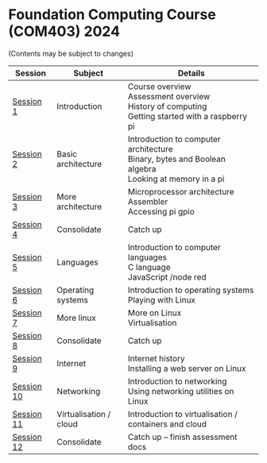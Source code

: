 
# Foundation Computing Course (COM403) 2024
(Contents may be subject to changes)

|Session      |Subject  |Details|
| -------- | ------- | ------|
| [Session 1](../main/session1) |Introduction|Course overview<br>Assessment overview<br>History of computing<br>Getting started with a raspberry pi|
| [Session 2](../main/session2)|Basic architecture|Introduction to computer architecture<br>Binary, bytes and Boolean algebra<br>Looking at memory in a pi|
| [Session 3](../main/session3)|More architecture|Microprocessor architecture<br>Assembler<br>Accessing pi gpio|
| [Session 4](../main/session4)|Consolidate|Catch up|
| [Session 5](../main/session5)|Languages|Introduction to computer languages<br>C language<br>JavaScript /node red|
| [Session 6](../main/session6)|Operating systems|Introduction to operating systems<br>Playing with Linux|
| [Session 7](../main/session7)|More linux|More on Linux<br>Virtualisation|
| [Session 8](../main/session8)|Consolidate|Catch up|
| [Session 9](../main/session9)|Internet|Internet history<br>Installing a web server on Linux|
| [Session 10](../main/session10)|Networking|Introduction to networking<br>Using networking utilities on Linux|
| [Session 11](../main/session11)|Virtualisation / cloud|Introduction to virtualisation / containers and cloud|
| [Session 12](../main/session12)|Consolidate|Catch up – finish assessment docs|
